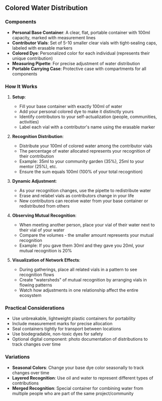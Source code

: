## Colored Water Distribution

### Components
- **Personal Base Container**: A clear, flat, portable container with 100ml capacity, marked with measurement lines
- **Contributor Vials**: Set of 5-10 smaller clear vials with tight-sealing caps, labeled with erasable markers
- **Colored Dye**: Personalized color for each individual (represents their unique contribution)
- **Measuring Pipette**: For precise adjustment of water distribution
- **Portable Carrying Case**: Protective case with compartments for all components

### How It Works
1. **Setup**:
   - Fill your base container with exactly 100ml of water
   - Add your personal colored dye to make it distinctly yours
   - Identify contributors to your self-actualization (people, communities, activities)
   - Label each vial with a contributor's name using the erasable marker

2. **Recognition Distribution**:
   - Distribute your 100ml of colored water among the contributor vials
   - The percentage of water allocated represents your recognition of their contribution
   - Example: 35ml to your community garden (35%), 25ml to your mentor (25%), etc.
   - Ensure the sum equals 100ml (100% of your total recognition)

3. **Dynamic Adjustment**:
   - As your recognition changes, use the pipette to redistribute water
   - Erase and relabel vials as contributors change in your life
   - New contributors can receive water from your base container or redistributed from others

4. **Observing Mutual Recognition**:
   - When meeting another person, place your vial of their water next to their vial of your water
   - Compare the volumes - the smaller amount represents your mutual recognition
   - Example: If you gave them 30ml and they gave you 20ml, your mutual recognition is 20%

5. **Visualization of Network Effects**:
   - During gatherings, place all related vials in a pattern to see recognition flows
   - Create "watersheds" of mutual recognition by arranging vials in flowing patterns
   - Watch how adjustments in one relationship affect the entire ecosystem

### Practical Considerations
- Use unbreakable, lightweight plastic containers for portability
- Include measurement marks for precise allocation
- Seal containers tightly for transport between locations
- Use biodegradable, non-toxic dyes for safety
- Optional digital component: photo documentation of distributions to track changes over time

### Variations
- **Seasonal Colors**: Change your base dye color seasonally to track changes over time
- **Layered Recognition**: Use oil and water to represent different types of contributions
- **Merged Recognition**: Special container for combining water from multiple people who are part of the same project/community 